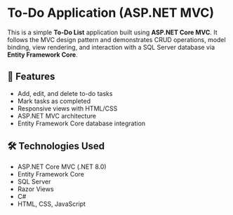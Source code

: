 # To-Do Application (ASP.NET MVC)

This is a simple **To-Do List** application built using **ASP.NET Core MVC**. It follows the MVC design pattern and demonstrates CRUD operations, model binding, view rendering, and interaction with a SQL Server database via **Entity Framework Core**.

## 🧰 Features

- Add, edit, and delete to-do tasks
- Mark tasks as completed
- Responsive views with HTML/CSS
- ASP.NET MVC architecture
- Entity Framework Core database integration

## 🛠️ Technologies Used

- ASP.NET Core MVC (.NET 8.0)
- Entity Framework Core
- SQL Server
- Razor Views
- C#
- HTML, CSS, JavaScript

